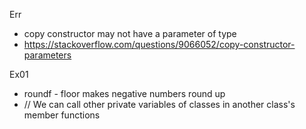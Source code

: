Err
- copy constructor may not have a parameter of type
- https://stackoverflow.com/questions/9066052/copy-constructor-parameters


Ex01
- roundf - floor makes negative numbers round up
- // We can call other private variables of classes in another class's member functions